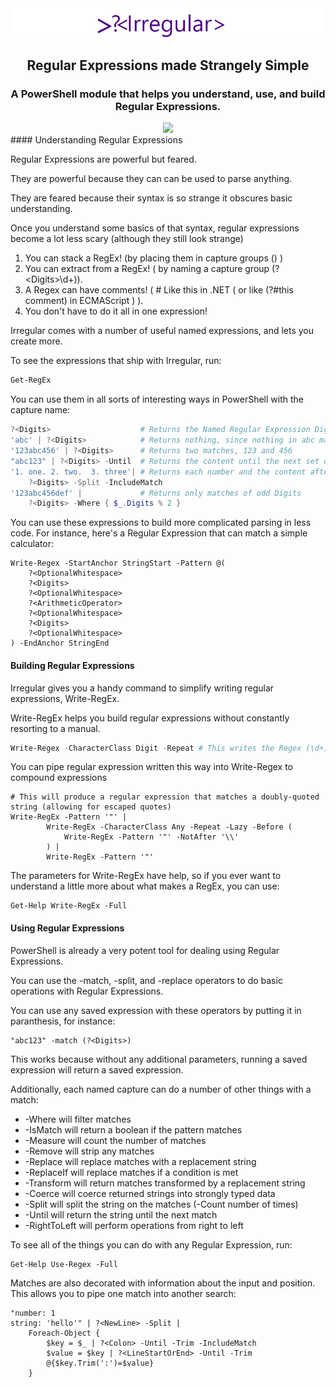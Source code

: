﻿<div align='center'>
<img src='Assets/Irregular_970_90.png' />
<h2>Regular Expressions made Strangely Simple</h2>
<h3>A PowerShell module that helps you understand, use, and build Regular Expressions.</h3>
<a href='https://dev.azure.com/StartAutomating/Irregular/_build/latest?definitionId=1&branchName=master'>
<img src='https://dev.azure.com/StartAutomating/Irregular/_apis/build/status/StartAutomating.Irregular?branchName=master' />
</a>
</div>
#### Understanding Regular Expressions

Regular Expressions are powerful but feared.

They are powerful because they can can be used to parse anything.

They are feared because their syntax is so strange it obscures basic understanding.

Once you understand some basics of that syntax, regular expressions become a lot less scary (although they still look strange)

1. You can stack a RegEx!  (by placing them in capture groups () )
2. You can extract from a RegEx!  ( by naming a capture group (?\<Digits\>\d+)).
3. A Regex can have comments! ( # Like this in .NET  ( or like (?#this comment) in ECMAScript ) ).
4. You don't have to do it all in one expression! 

Irregular comes with a number of useful named expressions, and lets you create more.

To see the expressions that ship with Irregular, run:

~~~PowerShell
Get-RegEx
~~~
You can use them in all sorts of interesting ways in PowerShell with the capture name:

~~~PowerShell
?<Digits>                    # Returns the Named Regular Expression Digits
'abc' | ?<Digits>            # Returns nothing, since nothing in abc matches the expression Digits
'123abc456' | ?<Digits>      # Returns two matches, 123 and 456
"abc123" | ?<Digits> -Until  # Returns the content until the next set of digits
'1. one. 2. two.  3. three'| # Returns each number and the content after it
    ?<Digits> -Split -IncludeMatch
'123abc456def' |             # Returns only matches of odd Digits
    ?<Digits> -Where { $_.Digits % 2 } 
~~~

You can use these expressions to build more complicated parsing in less code.
For instance, here's a Regular Expression that can match a simple calculator:

    
    Write-Regex -StartAnchor StringStart -Pattern @(
        ?<OptionalWhitespace>
        ?<Digits>
        ?<OptionalWhitespace>
        ?<ArithmeticOperator>
        ?<OptionalWhitespace>
        ?<Digits>
        ?<OptionalWhitespace>
    ) -EndAnchor StringEnd


#### Building Regular Expressions

Irregular gives you a handy command to simplify writing regular expressions, Write-RegEx.

Write-RegEx helps you build regular expressions without constantly resorting to a manual.

~~~PowerShell
Write-Regex -CharacterClass Digit -Repeat # This writes the Regex (\d+)
~~~
You can pipe regular expression written this way into Write-Regex to compound expressions
    
    # This will produce a regular expression that matches a doubly-quoted string (allowing for escaped quotes)
    Write-RegEx -Pattern '"' |
            Write-RegEx -CharacterClass Any -Repeat -Lazy -Before (
                Write-RegEx -Pattern '"' -NotAfter '\\'
            ) |
            Write-RegEx -Pattern '"'


The parameters for Write-RegEx have help, so if you ever want to understand a little more about what makes a RegEx, you can use:

    Get-Help Write-RegEx -Full


#### Using Regular Expressions

PowerShell is already a very potent tool for dealing using Regular Expressions.

You can use the -match, -split, and -replace operators to do basic operations with Regular Expressions.

You can use any saved expression with these operators by putting it in paranthesis, for instance:

    "abc123" -match (?<Digits>)

This works because without any additional parameters, running a saved expression will return a saved expression.

Additionally, each named capture can do a number of other things with a match:

* -Where will filter matches
* -IsMatch will return a boolean if the pattern matches
* -Measure will count the number of matches
* -Remove will strip any matches
* -Replace will replace matches with a replacement string
* -ReplaceIf will replace matches if a condition is met
* -Transform will return matches transformed by a replacement string
* -Coerce will coerce returned strings into strongly typed data
* -Split will split the string on the matches (-Count number of times)
* -Until will return the string until the next match
* -RightToLeft will perform operations from right to left

To see all of the things you can do with any Regular Expression, run:

    Get-Help Use-Regex -Full

Matches are also decorated with information about the input and position.  This allows you to pipe one match into another search:

    "number: 1
    string: 'hello'" | ?<NewLine> -Split |  
        Foreach-Object {
            $key = $_ | ?<Colon> -Until -Trim -IncludeMatch
            $value = $key | ?<LineStartOrEnd> -Until -Trim
            @{$key.Trim(':')=$value}
        }
